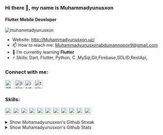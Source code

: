### Hi there 👋, my name is Muhammadyunusxon
#### Flutter Mobile Developer

<p align="left"> <img src="https://komarev.com/ghpvc/?username=muhammadyunusxon&label=Profile%20views&color=0e75b6&style=flat" alt="muhammadyunusxon" /> </p>


- Website: http://Muhammadyunusxon.uz/
- 📫 How to reach me: Muhammadyunusxonabdumannopov9@gmail.com 
- 🌱 I’m currently learning **Flutter**
- ⚡ Skills: Dart, Flutter, Python, C ,MySql,Git,Firebase,SOLID,RestApi,

### Connect with me:

[<img src='https://cdn.jsdelivr.net/npm/simple-icons@3.0.1/icons/github.svg' alt='github' height='28'>](https://github.com/Muhammadyunusxon)  [<img src='https://www.vectorlogo.zone/logos/linkedin/linkedin-icon.svg' alt='linkedin' height='28'>](https://www.linkedin.com/in/muhammadyunusxon-abdumannopov-32143b24b/)  [<img src='https://www.vectorlogo.zone/logos/instagram/instagram-icon.svg' alt='instagram' height='28'>](https://www.instagram.com/Muhammadyunusxonuz/)  [<img src='https://www.vectorlogo.zone/logos/telegram/telegram-icon.svg' alt='telegram' height='28'>](t.me/muhammadyunusxon)  


### Skills:

<p align="left">
  <img src="https://www.vectorlogo.zone/logos/dartlang/dartlang-icon.svg" alt="dart" width="22" height="22"/> 
  <img src="https://www.vectorlogo.zone/logos/figma/figma-icon.svg" alt="figma" width="22" height="22"/>
  <img src="https://www.vectorlogo.zone/logos/firebase/firebase-icon.svg" alt="firebase" width="22" height="22"/> 
  <img src="https://www.vectorlogo.zone/logos/flutterio/flutterio-icon.svg" alt="flutter" width="22" height="22"/> 
  <img src="https://www.vectorlogo.zone/logos/git-scm/git-scm-icon.svg" alt="git" width="22" height="22"/> 
  <img src="https://www.vectorlogo.zone/logos/mysql/mysql-icon.svg" alt="mysql" width="22" height="22"/> 
  <img src="https://www.vectorlogo.zone/logos/python/python-icon.svg" alt="python" width="22" height="22"/> 
  <img src="https://www.vectorlogo.zone/logos/canva/canva-icon.svg" alt="canva" width="22" height="22"/>
   <img src="https://www.vectorlogo.zone/logos/wordpress/wordpress-icon.svg" alt="wordpress" width="22" height="22"/>
   <img src="https://upload.wikimedia.org/wikipedia/commons/1/18/C_Programming_Language.svg" alt="c" width="22" height="22"/>
     <img src="https://www.vectorlogo.zone/logos/w3_html5/w3_html5-icon.svg" alt="html" width="22" height="22"/>

</p>

<details>
  <summary> Show Muhamadyunusxon's Github Streak</summary>
  <br>
  
[![GitHub Streak](https://github-readme-streak-stats.herokuapp.com?user=muhammadyunusxon&theme=dark&border_radius=4&mode=weekly)](https://git.io/streak-stats)

</details>

<details>
  <summary> Show Muhamadyunusxon's Github Stats</summary>
  <br>
  
  <a href="#">
    <img align="left" src="https://github-readme-stats.vercel.app/api/top-langs/?username=Muhammadyunusxon&layout=compact&hide=html" alt="Muhammadyunusxon" />
  </a>
  
  <a href="#">
   >&nbsp;<img align="center" src="https://github-readme-stats.vercel.app/api?username=Muhammadyunusxon&show_icons=true" alt="Muhammadyunusxon" />
  </a>
  
![GitHub followers](https://img.shields.io/github/followers/muhammadyunusxon?logo=GitHub&style=for-the-badge)
  
  <p align="left"> <a href="https://github.com/ryo-ma/github-profile-trophy"><img src="https://github-profile-trophy.vercel.app/?username=muhammadyunusxon" alt="muhammadyunusxon" /></a> </p>
  
  
  <img align="center" src = "https://profile-counter.glitch.me/Bilol4391/count.svg" alt ="Loading...">
</details>
  



